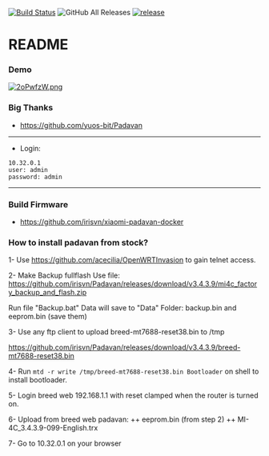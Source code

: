 [![Build Status](https://travis-ci.com/hanwckf/rt-n56u.svg?branch=master)](https://travis-ci.com/hanwckf/rt-n56u)
![GitHub All Releases](https://img.shields.io/github/downloads/hanwckf/rt-n56u/total)
[![release](https://img.shields.io/github/release/hanwckf/rt-n56u.svg)](https://github.com/hanwckf/rt-n56u/releases)

# README #

### Demo ###
[![2oPwfzW.png](https://i.imgur.com/2oPwfzW.png)](https://i.imgur.com/2oPwfzW.png)


### Big Thanks ###
* https://github.com/yuos-bit/Padavan

***

- Login:
```shell 
10.32.0.1 
user: admin
password: admin
```

***

### Build Firmware ###

* https://github.com/irisvn/xiaomi-padavan-docker

### How to install padavan from stock? ###

1- Use https://github.com/acecilia/OpenWRTInvasion to gain telnet access.

2- Make Backup fullflash 
Use file: https://github.com/irisvn/Padavan/releases/download/v3.4.3.9/mi4c_factory_backup_and_flash.zip

Run file "Backup.bat"
Data will save to "Data" Folder: backup.bin and eeprom.bin (save them)

3- Use any ftp client to upload breed-mt7688-reset38.bin to /tmp

https://github.com/irisvn/Padavan/releases/download/v3.4.3.9/breed-mt7688-reset38.bin

4- Run ``` mtd -r write /tmp/breed-mt7688-reset38.bin Bootloader ``` on shell to install bootloader.

5- Login breed web 192.168.1.1 with reset clamped when the router is turned on. 

6- Upload from breed web padavan:
++ eeprom.bin (from step 2)
++ MI-4C_3.4.3.9-099-English.trx 

7- Go to 10.32.0.1  on your browser
